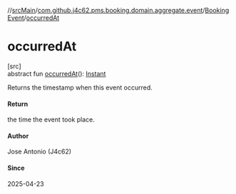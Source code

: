 //[srcMain](../../../index.md)/[com.github.j4c62.pms.booking.domain.aggregate.event](../index.md)/[BookingEvent](index.md)/[occurredAt](occurred-at.md)

# occurredAt

[src]\
abstract fun [occurredAt](occurred-at.md)(): [Instant](https://docs.oracle.com/javase/8/docs/api/java/time/Instant.html)

Returns the timestamp when this event occurred.

#### Return

the time the event took place.

#### Author

Jose Antonio (J4c62)

#### Since

2025-04-23